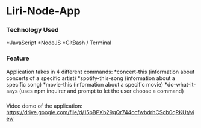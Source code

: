 # Liri-Node-App

### Technology Used
*JavaScript
*NodeJS
*GitBash / Terminal

### Feature
Application takes in 4 different commands:
*concert-this (information about concerts of a specific artist)
*spotify-this-song (information about a specific song)
*movie-this (information about a specific movie)
*do-what-it-says (uses npm inquirer and prompt to let the user choose a command)

###
Video demo of the application: https://drive.google.com/file/d/15bBPXb29qQr744ocfwbdrhCScb0qRKUt/view